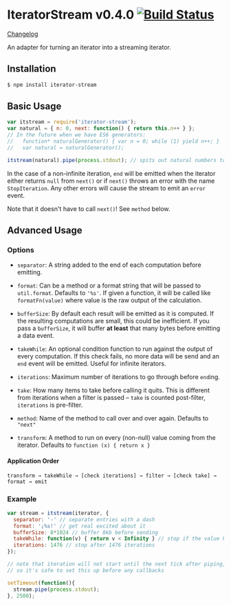 # IteratorStream v0.4.0 [![Build Status](https://secure.travis-ci.org/brianloveswords/iterator-stream.png)](http://travis-ci.org/brianloveswords/iterator-stream)
[Changelog](https://github.com/brianloveswords/iterator-stream/blob/master/CHANGELOG.md)

An adapter for turning an iterator into a streaming iterator.

## Installation

```bash
$ npm install iterator-stream
```

## Basic Usage

```js
var itstream = require('iterator-stream');
var natural = { n: 0, next: function() { return this.n++ } };
// In the future when we have ES6 generators: 
//   function* naturalGenerator() { var n = 0; while (1) yield n++; }
//   var natural = naturalGenerator();

itstream(natural).pipe(process.stdout); // spits out natural numbers to stdout
```

In the case of a non-infinite iteration, `end` will be emitted when the
iterator either returns `null` from `next()` or if `next()` throws an
error with the name `StopIteration`. Any other errors will cause the
stream to emit an `error` event.

Note that it doesn't have to call `next()`! See `method` below.

## Advanced Usage

### Options
- `separator`: A string added to the end of each computation before
  emitting. 

- `format`: Can be a method or a format string that will be passed to
  `util.format`. Defaults to `'%s'`. If given a function, it will be
  called like `formatFn(value)` where value is the raw output of the
  calculation.

- `bufferSize`: By default each result will be emitted as it is
  computed. If the resulting computations are small, this could be
  inefficient. If you pass a `bufferSize`, it will buffer **at least**
  that many bytes before emitting a data event.

- `takeWhile`: An optional condition function to run against the output
  of every computation. If this check fails, no more data will be send
  and an `end` event will be emitted. Useful for infinite iterators.

- `iterations`: Maximum number of iterations to go through before
  `end`ing.

- `take`: How many items to take before calling it quits. This is
  different from iterations when a filter is passed – `take` is
  counted post-filter, `iterations` is pre-filter.

- `method`: Name of the method to call over and over again. Defaults to
  `"next"`

- `transform`: A method to run on every (non-null) value coming from the
  iterator. Defaults to `function (x) { return x }`

#### Application Order
```
transform → takeWhile → [check iterations] → filter → [check take] → format → emit
```

### Example

```js
var stream = itstream(iterator, {
  separator: '-' // separate entries with a dash
  format: '¡%s!' // get real excited about it
  bufferSize: 8*1024 // buffer 8kb before sending
  takeWhile: function(v) { return v < Infinity } // stop if the value hits infinity,
  iterations: 1476 // stop after 1476 iterations
});

// note that iteration will not start until the next tick after piping,
// so it's safe to set this up before any callbacks

setTimeout(function(){
  stream.pipe(process.stdout);
}, 2500);
```
